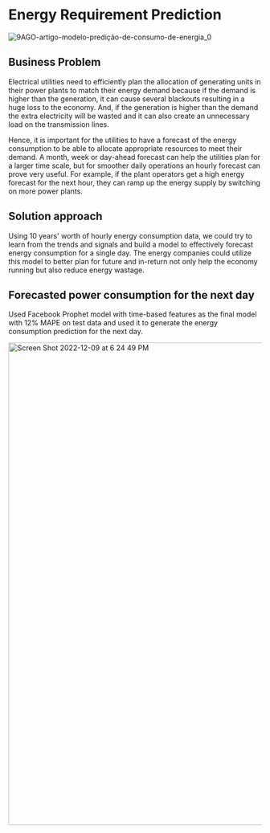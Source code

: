 # Energy Requirement Prediction

![9AGO-artigo-modelo-predição-de-consumo-de-energia_0](https://user-images.githubusercontent.com/50632051/206514420-67e9ebe0-dd76-4add-96dc-0aefaf5ce89f.png)

## Business Problem

Electrical utilities need to efficiently plan the allocation of generating units in their power plants to match their energy demand because if the demand is higher than the generation, it can cause several blackouts resulting in a huge loss to the economy. And, if the generation is higher than the demand the extra electricity will be wasted and it can also create an unnecessary load on the transmission lines.

Hence, it is important for the utilities to have a forecast of the energy consumption to be able to allocate appropriate resources to meet their demand. A month, week or day-ahead forecast can help the utilities plan for a larger time scale, but for smoother daily operations an hourly forecast can prove very useful. For example, if the plant operators get a high energy forecast for the next hour, they can ramp up the energy supply by switching on more power plants.

## Solution approach

Using 10 years' worth of hourly energy consumption data, we could try to learn from the trends and signals and build a model to effectively forecast energy consumption for a single day. The energy companies could utilize this model to better plan for future and in-return not only help the economy running but also reduce energy wastage.


## Forecasted power consumption for the next day

Used Facebook Prophet model with time-based features as the final model with 12% MAPE on test data and used it to generate the energy consumption prediction for the next day. 

<img width="961" alt="Screen Shot 2022-12-09 at 6 24 49 PM" src="https://user-images.githubusercontent.com/50632051/206811395-6bb0a783-40f5-4d20-a62c-d961ef9a147c.png">
